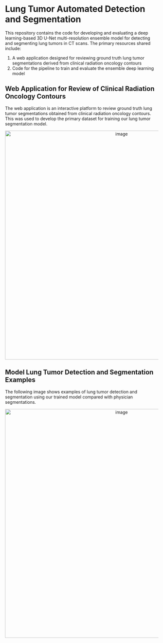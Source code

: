 # Lung Tumor Automated Detection and Segmentation

This repository contains the code for developing and evaluating a deep learning-based 3D U-Net multi-resolution ensemble model for detecting and segmenting lung tumors in CT scans. The primary resources shared include:

1. A web application designed for reviewing ground truth lung tumor segmentations derived from clinical radiation oncology contours
2. Code for the pipeline to train and evaluate the ensemble deep learning model

## Web Application for Review of Clinical Radiation Oncology Contours

The web application is an interactive platform to review ground truth lung tumor segmentations obtained from clinical radiation oncology contours. This was used to develop the primary dataset for training our lung tumor segmentation model.

<p align="center"><img width="750" alt="image" src="https://github.com/mehrkashyap/lung-tumor-auto-detect-seg/assets/7898860/697753e4-0337-405d-9f26-8e6cc8f70c89"></p>

## Model Lung Tumor Detection and Segmentation Examples
The following image shows examples of lung tumor detection and segmentation using our trained model compared with physician segmentations.

<p align="center"><img width="750" alt="image" src="https://github.com/mehrkashyap/lung-tumor-auto-detect-seg/assets/7898860/9b3587f7-0b7a-4e8b-9a38-d8d99b083a4f"></p>


